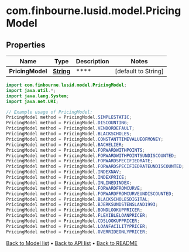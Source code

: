 # com.finbourne.lusid.model.PricingModel

## Properties

Name | Type | Description | Notes
------------ | ------------- | ------------- | -------------
**PricingModel** | [**String**](.md) | **** | [default to String]

```java
import com.finbourne.lusid.model.PricingModel;
import java.util.*;
import java.lang.System;
import java.net.URI;

// Example usage of PricingModel:
PricingModel method = PricingModel.SIMPLESTATIC;
PricingModel method = PricingModel.DISCOUNTING;
PricingModel method = PricingModel.VENDORDEFAULT;
PricingModel method = PricingModel.BLACKSCHOLES;
PricingModel method = PricingModel.CONSTANTTIMEVALUEOFMONEY;
PricingModel method = PricingModel.BACHELIER;
PricingModel method = PricingModel.FORWARDWITHPOINTS;
PricingModel method = PricingModel.FORWARDWITHPOINTSUNDISCOUNTED;
PricingModel method = PricingModel.FORWARDSPECIFIEDRATE;
PricingModel method = PricingModel.FORWARDSPECIFIEDRATEUNDISCOUNTED;
PricingModel method = PricingModel.INDEXNAV;
PricingModel method = PricingModel.INDEXPRICE;
PricingModel method = PricingModel.INLINEDINDEX;
PricingModel method = PricingModel.FORWARDFROMCURVE;
PricingModel method = PricingModel.FORWARDFROMCURVEUNDISCOUNTED;
PricingModel method = PricingModel.BLACKSCHOLESDIGITAL;
PricingModel method = PricingModel.BJERKSUNDSTENSLAND1993;
PricingModel method = PricingModel.BONDLOOKUPPRICER;
PricingModel method = PricingModel.FLEXIBLELOANPRICER;
PricingModel method = PricingModel.CDSLOOKUPPRICER;
PricingModel method = PricingModel.LOANFACILITYPRICER;
PricingModel method = PricingModel.OVERRIDEONLYPRICER;
```


[Back to Model list](../README.md#documentation-for-models) &#8226; [Back to API list](../README.md#documentation-for-api-endpoints) &#8226; [Back to README](../README.md)
